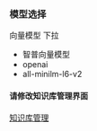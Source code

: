 ###  模型选择
向量模型 下拉 
- 智普向量模型
- openai
- all-minilm-l6-v2

#### 请修改知识库管理界面
[知识库管理](../../../src/views/kb/Index.vue)